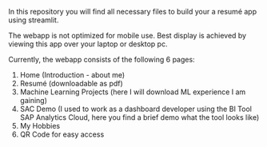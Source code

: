 In this repository you will find all necessary files to build your a resumé app using streamlit. 

The webapp is not optimized for mobile use. Best display is achieved by  viewing this app over your laptop or desktop pc. 

Currently, the webapp consists of the following 6 pages: 

1. Home (Introduction - about me)
2. Resumé (downloadable as pdf)
3. Machine Learning Projects (here I will download ML experience I am gaining)
4. SAC Demo (I used to work as a dashboard developer using the BI Tool SAP Analytics Cloud, here you find a brief demo what the tool looks like)
5. My Hobbies
6. QR Code for easy access
